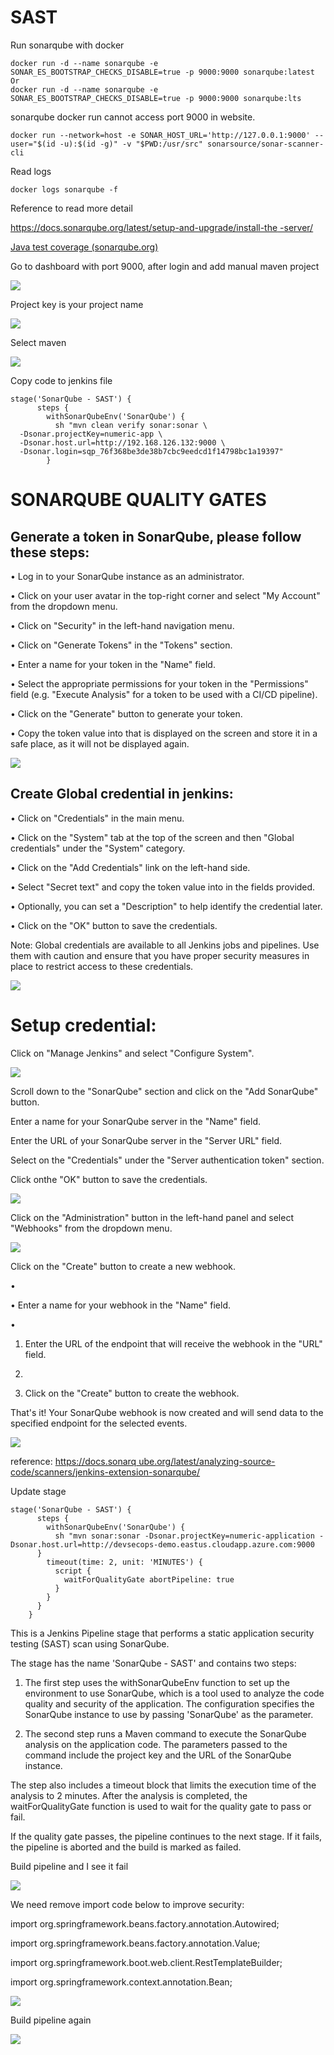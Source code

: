 # SAST



Run sonarqube  with docker

```
docker run -d --name sonarqube -e SONAR_ES_BOOTSTRAP_CHECKS_DISABLE=true -p 9000:9000 sonarqube:latest
Or
docker run -d --name sonarqube -e SONAR_ES_BOOTSTRAP_CHECKS_DISABLE=true -p 9000:9000 sonarqube:lts
```



sonarqube docker run cannot access port 9000 in website.

```
docker run --network=host -e SONAR_HOST_URL='http://127.0.0.1:9000' --user="$(id -u):$(id -g)" -v "$PWD:/usr/src" sonarsource/sonar-scanner-cli
```



Read logs

```
docker logs sonarqube -f
```



Reference to read more detail

[https://docs.sonarqube.org/latest/setup-and-upgrade/install-the -server/](https://docs.sonarqube.org/latest/setup-and-upgrade/install-the-server/)

[Java test coverage (sonarqube.org)](https://docs.sonarqube.org/latest/analyzing-source-code/test-coverage/java-test-coverage/)



Go to dashboard with port 9000, after login and add manual maven project







![](../media/10.%20SAST_1.png)



Project key is your project name

![](../media/10.%20SAST_2.png)



Select maven

![](../media/10.%20SAST_3.png)



Copy code to jenkins file

```
stage('SonarQube - SAST') {
      steps {
        withSonarQubeEnv('SonarQube') {
          sh "mvn clean verify sonar:sonar \
  -Dsonar.projectKey=numeric-app \
  -Dsonar.host.url=http://192.168.126.132:9000 \
  -Dsonar.login=sqp_76f368be3de38b7cbc9eedcd1f14798bc1a19397"
        }
```



# SONARQUBE QUALITY GATES



## Generate a token in SonarQube, please follow these steps:

•  Log in to your SonarQube instance as an administrator.

•  Click on your user avatar in the top-right corner and select "My Account" from the dropdown menu.

•  Click on "Security" in the left-hand navigation menu.

•  Click on "Generate Tokens" in the "Tokens" section.

•  Enter a name for your token in the "Name" field.

•  Select the appropriate permissions for your token in the "Permissions" field (e.g. "Execute Analysis" for a token to be used with a CI/CD pipeline).

•  Click on the "Generate" button to generate your token.

•  Copy the token value into  that is displayed on the screen and store it in a safe place, as it will not be displayed again.



![](../media/10.%20SAST_4.png)





## Create Global credential in jenkins:

•  Click on "Credentials" in the main menu.

•  Click on the "System" tab at the top of the screen and then "Global credentials" under the "System" category.

•  Click on the "Add Credentials" link on the left-hand side.

•  Select "Secret text" and  copy the token value into in the fields provided.

•  Optionally, you can set a "Description" to help identify the credential later.

•  Click on the "OK" button to save the credentials.



Note: Global credentials are available to all Jenkins jobs and pipelines. Use them with caution and ensure that you have proper security measures in place to restrict access to these credentials.



![](../media/10.%20SAST_5.png)





# Setup credential:



Click on "Manage Jenkins" and select "Configure System".



![](../media/10.%20SAST_6.png)



Scroll down to the "SonarQube" section and click on the "Add SonarQube" button.



Enter a name for your SonarQube server in the "Name" field.



Enter the URL of your SonarQube server in the "Server URL" field.



Select on the "Credentials" under the  "Server authentication token" section.



Click onthe "OK" button to save the credentials.

![](../media/10.%20SAST_7.png)





Click on the "Administration" button in the left-hand panel and select "Webhooks" from the dropdown menu.







![](../media/10.%20SAST_8.png)





Click on the "Create" button to create a new webhook.

•

•  Enter a name for your webhook in the "Name" field.

•

1. Enter the URL of the endpoint that will receive the webhook in the "URL" field.

2.

3. Click on the "Create" button to create the webhook.



That's it! Your SonarQube webhook is now created and will send data to the specified endpoint for the selected events.



![](../media/10.%20SAST_9.png)



reference: [https://docs.sonarq ube.org/latest/analyzing-source-code/scanners/jenkins-extension-sonarqube/](https://docs.sonarqube.org/latest/analyzing-source-code/scanners/jenkins-extension-sonarqube/)



Update stage

```
stage('SonarQube - SAST') {
      steps {
        withSonarQubeEnv('SonarQube') {
          sh "mvn sonar:sonar -Dsonar.projectKey=numeric-application -Dsonar.host.url=http://devsecops-demo.eastus.cloudapp.azure.com:9000        }
        timeout(time: 2, unit: 'MINUTES') {
          script {
            waitForQualityGate abortPipeline: true
          }
        }
      }
    }
```

This is a Jenkins Pipeline stage that performs a static application security testing (SAST) scan using SonarQube.

The stage has the name 'SonarQube - SAST' and contains two steps:

1. The first step uses the withSonarQubeEnv function to set up the environment to use SonarQube, which is a tool used to analyze the code quality and security of the application. The configuration specifies the SonarQube instance to use by passing 'SonarQube' as the parameter.

2. The second step runs a Maven command to execute the SonarQube analysis on the application code. The parameters passed to the command include the project key and the URL of the SonarQube instance.

The step also includes a timeout block that limits the execution time of the analysis to 2 minutes. After the analysis is completed, the waitForQualityGate function is used to wait for the quality gate to pass or fail.

If the quality gate passes, the pipeline continues to the next stage. If it fails, the pipeline is aborted and the build is marked as failed.



Build pipeline and I see it fail



![](../media/10.%20SAST_10.png)



We need remove import code below to improve security:



import org.springframework.beans.factory.annotation.Autowired;

import org.springframework.beans.factory.annotation.Value;

import org.springframework.boot.web.client.RestTemplateBuilder;

import org.springframework.context.annotation.Bean;







![](../media/10.%20SAST_11.png)



Build pipeline again

![](../media/10.%20SAST_12.png)









